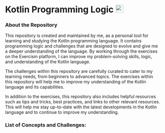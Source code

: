 # Kotlin Programming Logic  <img src="https://www.vectorlogo.zone/logos/kotlinlang/kotlinlang-icon.svg" alt="kotlin" width="25" height="25"/>

### About the Repository

This repository is created and maintained by me, as a personal tool for learning and studying the Kotlin programming language. It contains programming logic and challenges that are designed to evolve and give me a deeper understanding of the language. By working through the exercises on the Exercism platform, I can improve my problem-solving skills, logic, and understanding of the Kotlin language.

The challenges within this repository are carefully curated to cater to my learning needs, from beginners to advanced topics. The exercises within this repository will help me to improve my understanding of the Kotlin language and its capabilities.

In addition to the exercises, this repository also includes helpful resources such as tips and tricks, best practices, and links to other relevant resources. This will help me stay up-to-date with the latest developments in the Kotlin language and to continue to improve my understanding.

### List of Concepts and Challenges:
